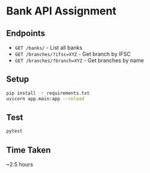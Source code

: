 # Bank API Assignment

## Endpoints

- `GET /banks/` - List all banks
- `GET /branches/?ifsc=XYZ` - Get branch by IFSC
- `GET /branches/?branch=XYZ` - Get branches by name

## Setup

```bash
pip install -r requirements.txt
uvicorn app.main:app --reload
```

## Test

```bash
pytest
```

## Time Taken

~2.5 hours